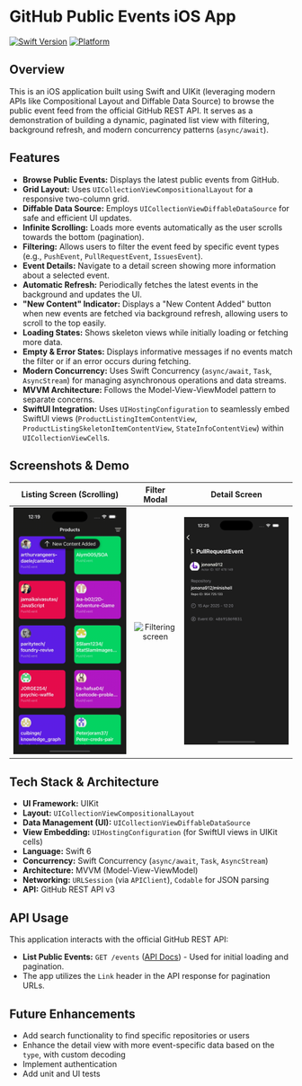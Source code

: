 # GitHub Public Events iOS App

[![Swift Version](https://img.shields.io/badge/Swift-5.7%2B-orange.svg)](https://img.shields.io/badge/Swift-5.7%2B-Orange.svg)
[![Platform](https://img.shields.io/badge/Platform-iOS%2015.0%2B-blue.svg)](https://img.shields.io/badge/Platform-iOS%2015.0%2B-blue.svg)

## Overview

This is an iOS application built using Swift and UIKit (leveraging modern APIs like Compositional Layout and Diffable Data Source) to browse the public event feed from the official GitHub REST API. It serves as a demonstration of building a dynamic, paginated list view with filtering, background refresh, and modern concurrency patterns (`async/await`).

## Features

*   **Browse Public Events:** Displays the latest public events from GitHub.
*   **Grid Layout:** Uses `UICollectionViewCompositionalLayout` for a responsive two-column grid.
*   **Diffable Data Source:** Employs `UICollectionViewDiffableDataSource` for safe and efficient UI updates.
*   **Infinite Scrolling:** Loads more events automatically as the user scrolls towards the bottom (pagination).
*   **Filtering:** Allows users to filter the event feed by specific event types (e.g., `PushEvent`, `PullRequestEvent`, `IssuesEvent`).
*   **Event Details:** Navigate to a detail screen showing more information about a selected event.
*   **Automatic Refresh:** Periodically fetches the latest events in the background and updates the UI.
*   **"New Content" Indicator:** Displays a "New Content Added" button when new events are fetched via background refresh, allowing users to scroll to the top easily.
*   **Loading States:** Shows skeleton views while initially loading or fetching more data.
*   **Empty & Error States:** Displays informative messages if no events match the filter or if an error occurs during fetching.
*   **Modern Concurrency:** Uses Swift Concurrency (`async/await`, `Task`, `AsyncStream`) for managing asynchronous operations and data streams.
*   **MVVM Architecture:** Follows the Model-View-ViewModel pattern to separate concerns.
*   **SwiftUI Integration:** Uses `UIHostingConfiguration` to seamlessly embed SwiftUI views (`ProductListingItemContentView`, `ProductListingSkeletonItemContentView`, `StateInfoContentView`) within `UICollectionViewCell`s.

## Screenshots & Demo

| Listing Screen (Scrolling) | Filter Modal | Detail Screen 
| :------------------------: | :----------: | :-----------: 
| ![Listing screen](docs/image/grid.gif) | ![Filtering screen](docs/image/filter.gif) | ![Detail screen ](docs/image/details.png)


## Tech Stack & Architecture

*   **UI Framework:** UIKit
*   **Layout:** `UICollectionViewCompositionalLayout`
*   **Data Management (UI):** `UICollectionViewDiffableDataSource`
*   **View Embedding:** `UIHostingConfiguration` (for SwiftUI views in UIKit cells)
*   **Language:** Swift 6
*   **Concurrency:** Swift Concurrency (`async/await`, `Task`, `AsyncStream`)
*   **Architecture:** MVVM (Model-View-ViewModel)
*   **Networking:** `URLSession` (via `APIClient`), `Codable` for JSON parsing
*   **API:** GitHub REST API v3

## API Usage

This application interacts with the official GitHub REST API:

*   **List Public Events:** `GET /events` ([API Docs](https://docs.github.com/en/rest/activity/events?apiVersion=2022-11-28#list-public-events)) - Used for initial loading and pagination.
*   The app utilizes the `Link` header in the API response for pagination URLs.

## Future Enhancements

*   Add search functionality to find specific repositories or users
*   Enhance the detail view with more event-specific data based on the `type`, with custom decoding
*   Implement authentication
*   Add unit and UI tests

